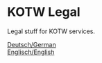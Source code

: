 # KOTW Legal
Legal stuff for KOTW services.
<br>

<a href="de">Deutsch/German</a><br>
<a href="en">Englisch/English</a>
